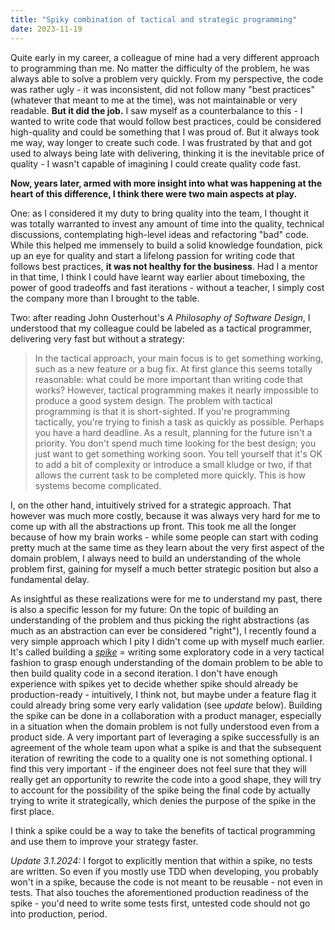 ```yaml
---
title: "Spiky combination of tactical and strategic programming"
date: 2023-11-19
---
```


Quite early in my career, a colleague of mine had a very different approach to programming than me. No matter the difficulty of the problem, he was always able to solve a problem very quickly. From my perspective, the code was rather ugly - it was inconsistent, did not follow many "best practices" (whatever that meant to me at the time), was not maintainable or very readable. **But it did the job.** I saw myself as a counterbalance to this - I wanted to write code that would follow best practices, could be considered high-quality and could be something that I was proud of. But it always took me way, way longer to create such code. I was frustrated by that and got used to always being late with delivering, thinking it is the inevitable price of quality - I wasn't capable of imagining I could create quality code fast.

**Now, years later, armed with more insight into what was happening at the heart of this difference, I think there were two main aspects at play.**

One: as I considered it my duty to bring quality into the team, I thought it was totally warranted to invest any amount of time into the quality, technical discussions, contemplating high-level ideas and refactoring "bad" code. While this helped me immensely to build a solid knowledge foundation, pick up an eye for quality and start a lifelong passion for writing code that follows best practices, **it was not healthy for the business**. Had I a mentor in that time, I think I could have learnt way earlier about timeboxing, the power of good tradeoffs and fast iterations - without a teacher, I simply cost the company more than I brought to the table.

Two: after reading John Ousterhout's _A Philosophy of Software Design_, I understood that my colleague could be labeled as a tactical programmer, delivering very fast but without a strategy:

> In the tactical approach, your main focus is to get something working, such as a new feature or a bug fix. At first glance this seems totally reasonable: what could be more important than writing code that works? However, tactical programming makes it nearly impossible to produce a good system design. The problem with tactical programming is that it is short-sighted. If you're programming tactically, you're trying to finish a task as quickly as possible. Perhaps you have a hard deadline. As a result, planning for the future isn't a priority. You don't spend much time looking for the best design; you just want to get something working soon. You tell yourself that it's OK to add a bit of complexity or introduce a small kludge or two, if that allows the current task to be completed more quickly. This is how systems become complicated.

I, on the other hand, intuitively strived for a strategic approach. That however was much more costly, because it was always very hard for me to come up with all the abstractions up front. This took me all the longer because of how my brain works - while some people can start with coding pretty much at the same time as they learn about the very first aspect of the domain problem, I always need to build an understanding of the whole problem first, gaining for myself a much better strategic position but also a fundamental delay.

As insightful as these realizations were for me to understand my past, there is also a specific lesson for my future: On the topic of building an understanding of the problem and thus picking the right abstractions (as much as an abstraction can ever be considered "right"), I recently found a very simple approach which I pity I didn't come up with myself much earlier. It's called building a [_spike_](https://terem.tech/tech-spikes-why-what-when-and-how/) = writing some exploratory code in a very tactical fashion to grasp enough understanding of the domain problem to be able to then build quality code in a second iteration. I don't have enough experience with spikes yet to decide whether spike should already be production-ready - intuitively, I think not, but maybe under a feature flag it could already bring some very early validation (see _update_ below). Building the spike can be done in a collaboration with a product manager, especially in a situation when the domain problem is not fully understood even from a product side. A very important part of leveraging a spike successfully is an agreement of the whole team upon what a spike is and that the subsequent iteration of rewriting the code to a quality one is not something optional. I find this very important - if the engineer does not feel sure that they will really get an opportunity to rewrite the code into a good shape, they will try to account for the possibility of the spike being the final code by actually trying to write it strategically, which denies the purpose of the spike in the first place.

I think a spike could be a way to take the benefits of tactical programming and use them to improve your strategy faster.

_Update 3.1.2024:_ I forgot to explicitly mention that within a spike, no tests are written. So even if you mostly use TDD when developing, you probably won't in a spike, because the code is not meant to be reusable - not even in tests. That also touches the aforementioned production readiness of the spike - you'd need to write some tests first, untested code should not go into production, period.
